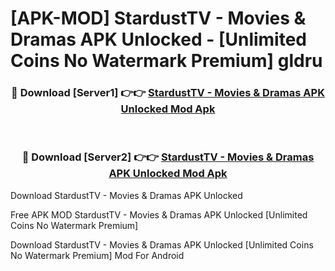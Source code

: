 # [APK-MOD] StardustTV - Movies & Dramas APK Unlocked - [Unlimited Coins No Watermark Premium] gldru



<div align="center">
<h3>🔴 Download [Server1] 👉👉 <a href="https://momento.my/?title=StardustTV_-_Movies_&_Dramas_APK_Unlocked">StardustTV - Movies & Dramas APK Unlocked Mod Apk</a></h3><br>

<h3>🔴 Download [Server2] 👉👉 <a href="https://momento.my/?title=StardustTV_-_Movies_&_Dramas_APK_Unlocked">StardustTV - Movies & Dramas APK Unlocked Mod Apk</a></h3>
</div>



Download StardustTV - Movies & Dramas APK Unlocked 

Free APK MOD StardustTV - Movies & Dramas APK Unlocked [Unlimited Coins No Watermark Premium]

Download StardustTV - Movies & Dramas APK Unlocked [Unlimited Coins No Watermark Premium] Mod For Android
